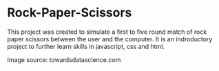 # Rock-Paper-Scissors

This project was created to simulate a first to five round match of rock paper scissors between the user and the computer.
It is an indroductory project to further learn skills in javascript, css and html.

Image source: towardsdatascience.com
